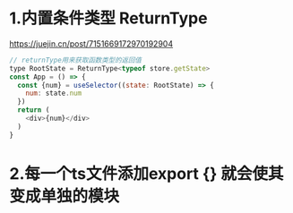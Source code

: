 # 1.内置条件类型  ReturnType<Type>
https://juejin.cn/post/7151669172970192904
```js
// returnType用来获取函数类型的返回值
type RootState = ReturnType<typeof store.getState>
const App = () => {
  const {num} = useSelector((state: RootState) => {
    num: state.num
  })
  return (
    <div>{num}</div>
  )
}
```
# 2.每一个ts文件添加export {} 就会使其变成单独的模块
